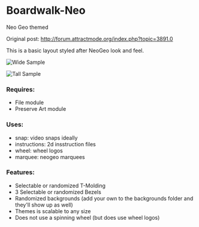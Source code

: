 # Boardwalk-Neo
Neo Geo themed 

Original post: http://forum.attractmode.org/index.php?topic=3891.0

This is a basic layout styled after NeoGeo look and feel. 

![Wide Sample](https://raw.githubusercontent.com/mahuti/Gameboy/master/neo-boarwalk-wide.png)

![Tall Sample](https://raw.githubusercontent.com/mahuti/Gameboy/master/neo-boarwalk-tall.png)

### Requires: 
- File module
- Preserve Art module 

### Uses: 
- snap: video snaps ideally
- instructions: 2d insstruction files  
- wheel: wheel logos 
- marquee: neogeo marquees 

### Features: 
- Selectable or randomized T-Molding
- 3 Selectable or randomized Bezels
- Randomized backgrounds (add your own to the backgrounds folder and they'll show up as well)
- Themes is scalable to any size 
- Does not use a spinning wheel (but does use wheel logos)


